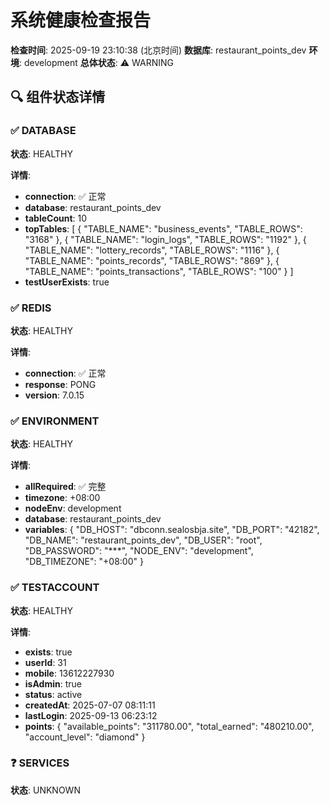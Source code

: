 # 系统健康检查报告

**检查时间**: 2025-09-19 23:10:38 (北京时间)
**数据库**: restaurant_points_dev
**环境**: development
**总体状态**: ⚠️ WARNING

## 🔍 组件状态详情

### ✅ DATABASE

**状态**: HEALTHY

**详情**:
- **connection**: ✅ 正常
- **database**: restaurant_points_dev
- **tableCount**: 10
- **topTables**: [
  {
    "TABLE_NAME": "business_events",
    "TABLE_ROWS": "3168"
  },
  {
    "TABLE_NAME": "login_logs",
    "TABLE_ROWS": "1192"
  },
  {
    "TABLE_NAME": "lottery_records",
    "TABLE_ROWS": "1116"
  },
  {
    "TABLE_NAME": "points_records",
    "TABLE_ROWS": "869"
  },
  {
    "TABLE_NAME": "points_transactions",
    "TABLE_ROWS": "100"
  }
]
- **testUserExists**: true

### ✅ REDIS

**状态**: HEALTHY

**详情**:
- **connection**: ✅ 正常
- **response**: PONG
- **version**: 7.0.15

### ✅ ENVIRONMENT

**状态**: HEALTHY

**详情**:
- **allRequired**: ✅ 完整
- **timezone**: +08:00
- **nodeEnv**: development
- **database**: restaurant_points_dev
- **variables**: {
  "DB_HOST": "dbconn.sealosbja.site",
  "DB_PORT": "42182",
  "DB_NAME": "restaurant_points_dev",
  "DB_USER": "root",
  "DB_PASSWORD": "***",
  "NODE_ENV": "development",
  "DB_TIMEZONE": "+08:00"
}

### ✅ TESTACCOUNT

**状态**: HEALTHY

**详情**:
- **exists**: true
- **userId**: 31
- **mobile**: 13612227930
- **isAdmin**: true
- **status**: active
- **createdAt**: 2025-07-07 08:11:11
- **lastLogin**: 2025-09-13 06:23:12
- **points**: {
  "available_points": "311780.00",
  "total_earned": "480210.00",
  "account_level": "diamond"
}

### ❓ SERVICES

**状态**: UNKNOWN


